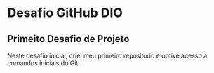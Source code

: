 # Desafio GitHub DIO

## Primeito Desafio de Projeto 
Neste desafio inicial, criei meu primeiro repositorio e obtive acesso a comandos iniciais do Git.
